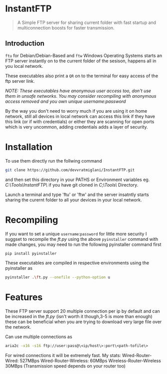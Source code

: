 # InstantFTP
> A Simple FTP server for sharing current folder with fast startup and multiconnection boosts for faster transmission.

## Introduction
`ftu` for Debian/Debian-Based and `ftw` Windows Operating Systems starts an FTP  server instantly on to the current folder of the sesison, happens all in you local network. 

These executables also print a `QR` on to the terminal for easy access of the ftp server link.

_*NOTE: These executables have anonymous user access too, don't use them in unsafe networks. You may consider recompiling with anonymous access removed and you own unique username:password*_ 

By the way you don't need to worry much if you are using it on home network, still all devices in local network can access this link if they have this link (or if with credentials) or either they are scanning for open ports which is very uncommon, adding credentials adds a layer of security.

# Installation
To use them directly run the follwing command
```sh
git clone https://github.com/devvratmiglani/InstantFTP.git
```
and then set this directory in your PATHS or Environment variables
eg. _C:\Tools\InstantFTP\\_ if you have git cloned in _C;\Tools\\_ Directory.

Launch a terminal and type 'ftu' or 'ftw' and the server insatntly starts sharing the curernt folder to all your devices in your local network.

# Recompiling
If you want to set a unique `username`:`password` for little more security I suggset to recompile the _ft.py_ using the above `pyinstaller` command with made changes, you may need to run the following pyinstaller command first

```sh
pip install pyinstaller
``` 

These executables are compiled in respective environments using the pyinstaller as
```sh
pyinstaller .\ft.py --onefile --python-option u

```

# Features
These FTP server support 20 multiple connection per ip by default and can be increased in the _ft.py_ (isn't worth it though,3-5 is more than enough) these can be beneficial when you are trying to download very large file over the network.

Can use multiple connections as 
```sh
aria2c -x16 -s16 ftp://user:pass@\<ip/host\>:port\<path-tofile\>
```
For wired connections it will be extremely fast.
My stats:
Wired-Router-Wired: 527MBps
Wired-Router-Wireless: 60MBps
Wireless-Router-Wireless  30MBps
(Transmission speed depends on your router too)




